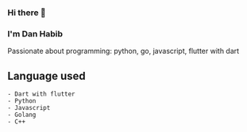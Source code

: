 ### Hi there 👋 
### I'm Dan Habib


Passionate about programming: python, go, javascript, flutter with dart

## Language used
```
- Dart with flutter
- Python
- Javascript
- Golang
- C++
```

